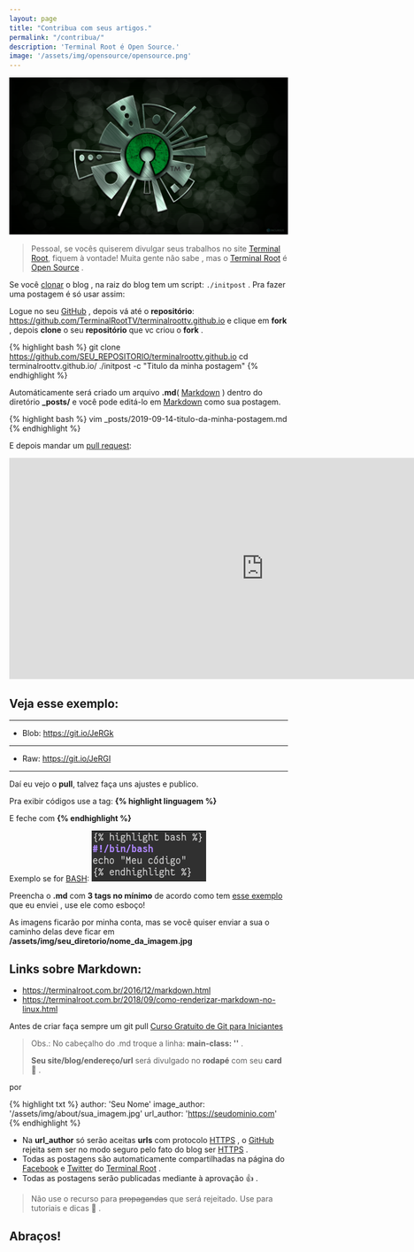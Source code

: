 ```yaml
---
layout: page
title: "Contribua com seus artigos."
permalink: "/contribua/"
description: 'Terminal Root é Open Source.'
image: '/assets/img/opensource/opensource.png'
---
```


![Contribua com seus artigos. Terminal Root é Open Source.](/assets/img/opensource/opensource.png "Contribua com seus artigos. Terminal Root é Open Source.")

> Pessoal, se vocês quiserem divulgar seus trabalhos no site [Terminal Root](https://terminalroot.com.br/), fiquem à vontade! Muita gente não sabe , mas o [Terminal Root](https://terminalroot.com.br/blog) é [Open Source](https://opensource.org/) .

Se você  [clonar](https://terminalroot.com.br/2019/09/como-clonar-somente-um-subdiretorio-com-git-ou-svn.html) o blog , na raiz do blog tem um script: `./initpost` . Pra fazer uma postagem é só usar assim:

Logue no seu [GitHub](https://github.com/login) , depois vá até o **repositório**: <https://github.com/TerminalRootTV/terminalroottv.github.io> e clique em **fork** , depois **clone** o seu **repositório** que vc criou o **fork** .

{% highlight bash %}
git clone https://github.com/SEU_REPOSITORIO/terminalroottv.github.io
cd terminalroottv.github.io/
./initpost -c "Titulo da  minha postagem"
{% endhighlight %}

Automáticamente será criado um arquivo **.md**( [Markdown](https://terminalroot.com.br/2016/12/markdown.html) )  dentro do diretório **_posts/** e você pode editá-lo em [Markdown](https://terminalroot.com.br/2016/12/markdown.html) como sua  postagem.

{% highlight bash %}
vim _posts/2019-09-14-titulo-da-minha-postagem.md
{% endhighlight %}

E depois mandar um [pull request](https://terminalroot.com.br/2017/12/como-criar-um-pull-request-no-github.html):

<iframe width="920" height="400" src="https://www.youtube.com/embed/dSUT0Y7suPI" frameborder="0" allow="accelerometer; autoplay; encrypted-media; gyroscope; picture-in-picture" allowfullscreen></iframe>

## Veja esse exemplo:
---
+ Blob: <https://git.io/JeRGk>
---
+ Raw: <https://git.io/JeRGI>
---

Daí eu vejo o **pull**, talvez faça uns ajustes e publico.

Pra exibir códigos use a tag: **{****% highlight linguagem %****}**

E feche com **{****% endhighlight %****}**

Exemplo se for [BASH](https://terminalroot.com.br/bash):
![Modelo Highlight para Bash](/assets/img/opensource/highlight.png "Modelo Highlight para Bash")

Preencha o **.md** com **3 tags no mínimo** de acordo como tem [esse exemplo](https://git.io/JeRGk) que eu enviei , use ele como esboço!

As imagens ficarão por minha conta, mas se você quiser enviar a sua o caminho delas deve ficar em **/assets/img/seu_diretorio/nome_da_imagem.jpg**

## Links sobre Markdown:
+ <https://terminalroot.com.br/2016/12/markdown.html>
+ <https://terminalroot.com.br/2018/09/como-renderizar-markdown-no-linux.html>

Antes de criar faça sempre um git pull [Curso Gratuito de Git para Iniciantes](https://terminalroot.com.br/git/)

> Obs.: No cabeçalho do .md troque a linha: **main-class: ''** .
>
> **Seu site/blog/endereço/url** será divulgado no **rodapé** com seu **card** 🙌️ .

por

{% highlight txt %}
author: 'Seu Nome'
image_author: '/assets/img/about/sua_imagem.jpg'
url_author: 'https://seudominio.com'
{% endhighlight %}

- Na **url_author** só serão aceitas **urls** com protocolo [HTTPS]() , o [GitHub](https://github.com/) rejeita sem ser no modo seguro pelo fato do blog ser [HTTPS]() .
- Todas as postagens são automaticamente compartilhadas na página do [Facebook](https://www.facebook.com/TerminalRootTV) e [Twitter](https://twitter.com/TerminalRootTV) do [Terminal Root](https://terminalroot.com.br/) .
- Todas as postagens serão publicadas mediante à aprovação 👍️ .

> Não use o recurso para ~~propagandas~~ que será rejeitado. Use para tutoriais e dicas 📖️ .

## Abraços!
